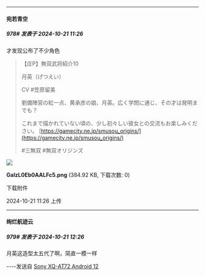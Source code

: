 ﻿
*****

####  宛若青空  
##### 978#       发表于 2024-10-21 11:26

才发现公布了不少角色

 <blockquote>【庄P】無双武将紹介10

月英（げつえい）

CV #笠原留美

劉備陣営の紅一点、黄承彦の娘、月英。広く学問に通じ、その才は発明までも？

これまで描かれていない頃の、少し初々しい彼女との交流もお楽しみください。
[https://gamecity.ne.jp/smusou_origins/](https://gamecity.ne.jp/smusou_origins/)

#三無双 #無双オリジンズ</blockquote>

<img src="https://img.saraba1st.com/forum/202410/21/112647vz5gl3t3oktkl9ti.png" referrerpolicy="no-referrer">

<strong>GaIzL0Eb0AALFc5.png</strong> (384.92 KB, 下载次数: 0)

下载附件

2024-10-21 11:26 上传


*****

####  绚烂航迹云  
##### 979#       发表于 2024-10-21 12:26

月英这造型太五代了啊，简直一模一样

----发送自 [Sony XQ-AT72,Android 12](http://stage1.5j4m.com/?1.38)

